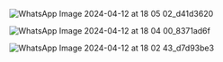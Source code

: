 ![WhatsApp Image 2024-04-12 at 18 05 02_d41d3620](https://github.com/Ansari-Afzal/Streamlit-Animated-GIF-Maker-from-Video/assets/111781863/6b9d5c83-3d8b-4a97-a9ca-69763a1823a3)

![WhatsApp Image 2024-04-12 at 18 04 00_8371ad6f](https://github.com/Ansari-Afzal/Streamlit-Animated-GIF-Maker-from-Video/assets/111781863/d10d8b56-90d0-466b-8b1f-9ac9e744e45e)

![WhatsApp Image 2024-04-12 at 18 02 43_d7d93be3](https://github.com/Ansari-Afzal/Streamlit-Animated-GIF-Maker-from-Video/assets/111781863/df677b99-092e-4cc2-9936-aa1abc7fd2ed)

